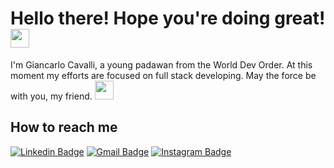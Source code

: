 <h1>Hello there! Hope you're doing great! <img src="https://emojis.slackmojis.com/emojis/images/1547582922/5197/party_blob.gif?1547582922" width="30"/></h1>

<p>I'm Giancarlo Cavalli, a young padawan from the World Dev Order. At this moment my efforts are focused on full stack developing. May the force be with you, my friend. <img src="https://emojis.slackmojis.com/emojis/images/1601391178/10663/baby_yoda_soup.png?1601391178" width="30"/></p>

<h2>How to reach me</h2>

[![Linkedin Badge](https://img.shields.io/badge/-LinkedIn-blue?style=for-the-badge&logo=Linkedin&logoColor=white&link=https://www.linkedin.com/in/ntfm/)](https://www.linkedin.com/in/giancarlo-cavalli-933385175/)
[![Gmail Badge](https://img.shields.io/badge/-Gmail-c14438?style=for-the-badge&logo=Gmail&logoColor=white&link=mailto:gc.giancarloo@gmail.com)](mailto:gc.giancarloo@gmail.com)
[![Instagram Badge](https://img.shields.io/badge/Instagram-E4405F?style=for-the-badge&logo=instagram&logoColor=white)](https://www.instagram.com/giancarloc_/)
